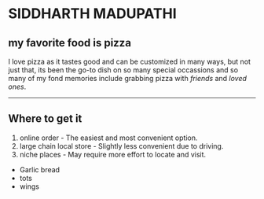 # SIDDHARTH MADUPATHI
## my favorite food is pizza
I love pizza as it tastes good and can be customized in many ways, but not just that, its been the go-to dish on so many special occassions and so many of my fond memories include grabbing pizza with *friends* and *loved ones*.

---
## Where to get it
1. online order - The easiest and most convenient option.
2. large chain local store - Slightly less convenient due to driving.
3. niche places - May require more effort to locate and visit.

- Garlic bread
- tots
- wings


